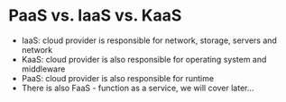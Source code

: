 # PaaS vs. IaaS vs. KaaS

* IaaS: cloud provider is responsible for network, storage, servers and network
* KaaS: cloud provider is also responsible for operating system and middleware
* PaaS: cloud provider is also responsible for runtime
* There is also FaaS - function as a service, we will cover later...



